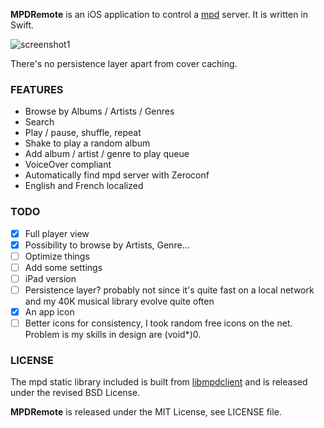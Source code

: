 **MPDRemote** is an iOS application to control a [mpd](http://www.musicpd.org/) server. It is written in Swift.

![screenshot1](https://static.whine.fr/images/2016/mpdremote1.jpg)

There's no persistence layer apart from cover caching.

### FEATURES

- Browse by Albums / Artists / Genres
- Search
- Play / pause, shuffle, repeat
- Shake to play a random album
- Add album / artist / genre to play queue
- VoiceOver compliant
- Automatically find mpd server with Zeroconf
- English and French localized

### TODO

- [X] Full player view
- [X] Possibility to browse by Artists, Genre…
- [ ] Optimize things
- [ ] Add some settings
- [ ] iPad version
- [ ] Persistence layer? probably not since it's quite fast on a local network and my 40K musical library evolve quite often
- [X] An app icon
- [ ] Better icons for consistency, I took random free icons on the net. Problem is my skills in design are (void*)0.

### LICENSE

The mpd static library included is built from [libmpdclient](https://github.com/cmende/libmpdclient) and is released under the revised BSD License.

**MPDRemote** is released under the MIT License, see LICENSE file.

